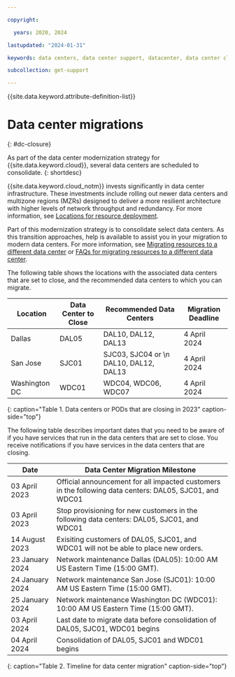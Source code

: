 ```yaml
---

copyright:

  years: 2020, 2024

lastupdated: "2024-01-31"

keywords: data centers, data center support, datacenter, data center closure

subcollection: get-support

---
```


{{site.data.keyword.attribute-definition-list}}

# Data center migrations
{: #dc-closure}

As part of the data center modernization strategy for {{site.data.keyword.cloud}}, several data centers are scheduled to consolidate.
{: shortdesc}

{{site.data.keyword.cloud_notm}} invests significantly in data center infrastructure. These investments include rolling out newer data centers and multizone regions (MZRs) designed to deliver a more resilient architecture with higher levels of network throughput and redundancy. For more information, see [Locations for resource deployment](/docs/overview?topic=overview-locations).

Part of this modernization strategy is to consolidate select data centers. As this transition approaches, help is available to assist you in your migration to modern data centers. For more information, see [Migrating resources to a different data center](/docs/account?topic=account-migrate-data-center) or [FAQs for migrating resources to a different data center](/docs/account?topic=account-faqs-dc-closure).

The following table shows the locations with the associated data centers that are set to close, and the recommended data centers to which you can migrate.

| Location       | Data Center to Close |  Recommended Data Centers              | Migration Deadline |
|----------------|----------------------|----------------------------------------|--------------------|
| Dallas         | DAL05                | DAL10, DAL12, DAL13                    | 4 April 2024       |
| San Jose       | SJC01                | SJC03, SJC04 or \n DAL10, DAL12, DAL13 | 4 April 2024       |
| Washington DC  | WDC01                | WDC04, WDC06, WDC07                    | 4 April 2024       |
{: caption="Table 1. Data centers or PODs that are closing in 2023" caption-side="top"}


The following table describes important dates that you need to be aware of if you have services that run in the data centers that are set to close. You receive notifications if you have services in the data centers that are closing.

| Date            | Data Center Migration Milestone |
|-----------------|---------------------------------|
| 03 April 2023   | Official announcement for all impacted customers in the following data centers: DAL05, SJC01, and WDC01 |
| 03 April 2023   | Stop provisioning for new customers in the following data centers: DAL05, SJC01, and WDC01 |
| 14 August 2023  | Exisiting customers of DAL05, SJC01, and WDC01 will not be able to place new orders. |
| 23 January 2024 | Network maintenance Dallas (DAL05): 10:00 AM US Eastern Time (15:00 GMT). |
| 24 January 2024 | Network maintenance San Jose (SJC01): 10:00 AM US Eastern Time (15:00 GMT). |
| 25 January 2024 | Network maintenance Washington DC (WDC01): 10:00 AM US Eastern Time (15:00 GMT).  |
| 03 April 2024   | Last date to migrate data before consolidation of DAL05, SJC01, WDC01 begins |
| 04 April 2024   | Consolidation of DAL05, SJC01 and WDC01 begins |
{: caption="Table 2. Timeline for data center migration" caption-side="top"}

